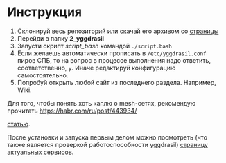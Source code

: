 # Инструкция
1. Склонируй весь репозиторий или скачай его архивом со [страницы](https://github.com/grishinkirill/POMS_labs)
2. Перейди в папку **2_yggdrasil**
3. Запусти скрипт *script_bash* командой ```./script.bash```
4. Если желаешь автоматически прописать в ```/etc/yggdrasil.conf``` пиров СПБ, то на вопрос в процессе выполнения надо ответить, соответственно, ```y```. Иначе редактируй конфигурацию самостоятельно.
5. Попробуй открыть любой сайт из последнего раздела. Например, Wiki.

Для того, чтобы понять хоть каплю о mesh-сетях, рекомендую прочитать 
https://habr.com/ru/post/443934/

[статью](https://temofeev.ru/info/articles/chto-nam-stoit-mesh-postroit-kak-detsentralizovannyy-internet-provayder-medium-delaet-novyy-internet/).

После установки и запуска первым делом можно посмотреть (что также является проверкой работоспособности yggdrasil)
[страницу актуальных сервисов](https://yggdrasil-network.github.io/services.html).

